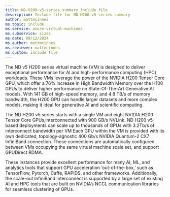 ```yaml
---
title: ND-H200-v5-series summary include file
description: Include file for ND-H200-v5-series summary
author: mattmcinnes
ms.topic: include
ms.service: azure-virtual-machines
ms.subservice: sizes
ms.date: 09/12/2024
ms.author: mattmcinnes
ms.reviewer: mattmcinnes
ms.custom: include file
---
```


The ND v5 H200 series virtual machine (VM) is designed to deliver exceptional performance for AI and high-performance computing (HPC) workloads. These VMs leverage the power of the NVIDIA H200 Tensor Core GPU, which offer a 76% increase in High Bandwidth Memory over the H100 GPUs to deliver higher performance on State-Of-The-Art Generative AI models. With 141 GB of high-speed memory, and 4.8 TB/s of memory bandwidth, the H200 GPU can handle larger datasets and more complex models, making it ideal for generative AI and scientific computing.  

The ND H200 v5 series starts with a single VM and eight NVIDIA H200 Tensor Core GPUs,interconnected with 900 GB/s NVLink. ND H200 v5-based deployments can scale up to thousands of GPUs with 3.2Tb/s of interconnect bandwidth per VM Each GPU within the VM is provided with its own dedicated, topology-agnostic 400 Gb/s NVIDIA Quantum-2 CX7 InfiniBand connection. These connections are automatically configured between VMs occupying the same virtual machine scale set, and support GPUDirect RDMA.  

These instances provide excellent performance for many AI, ML, and analytics tools that support GPU acceleration ‘out-of-the-box,’ such as TensorFlow, Pytorch, Caffe, RAPIDS, and other frameworks. Additionally, the scale-out InfiniBand interconnect is supported by a large set of existing AI and HPC tools that are built on NVIDIA’s NCCL communication libraries for seamless clustering of GPUs. 
